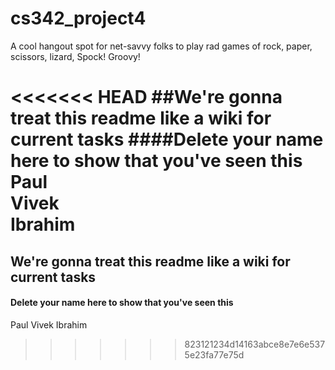 # cs342_project4
A cool hangout spot for net-savvy folks to play rad games of rock, paper, scissors, lizard, Spock! Groovy!

<<<<<<< HEAD
##We're gonna treat this readme like a wiki for current tasks
####Delete your name here to show that you've seen this
Paul  
Vivek  
Ibrahim  
=======
## We're gonna treat this readme like a wiki for current tasks
#### Delete your name here to show that you've seen this
Paul
Vivek
Ibrahim
>>>>>>> 823121234d14163abce8e7e6e5375e23fa77e75d
